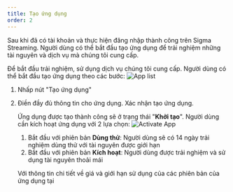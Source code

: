 ```yaml
---
title: Tạo ứng dụng
order: 2
---
```


Sau khi đã có tài khoản và thực hiện đăng nhập thành công trên Sigma Streaming. Người dùng có thể bắt đầu tạo ứng dụng để trải nghiệm những tài nguyên và dịch vụ mà chúng tôi cung cấp.

Để bắt đầu trải nghiệm, sử dụng dịch vụ chúng tôi cung cấp. Người dùng có thể bắt đầu tạo ứng dụng theo các bước: ![App list](\../image/getstarted/app-list.png)

1. Nhấp nút "Tạo ứng dụng"

2. Điền đầy đủ thông tin cho ứng dụng. Xác nhận tạo ứng dụng.

   Ứng dụng được tạo thành công sẽ ở trạng thái "**Khởi tạo**".  Người dùng cần kích hoạt ứng dụng với 2 lựa chọn: ![Activate App](../image/getstarted/app-initialized.png)

    1. Bắt đầu với phiên bản **Dùng thử**: Người dùng sẽ có 14 ngày trải nghiệm dùng thử với tài nguyên được giới hạn
    2. Bắt đầu với phiên bản **Kích hoạt**: Người dùng được trải nghiệm và sử dụng tài nguyên thoải mái

   Với thông tin chi tiết về giá và giới hạn sử dụng của các phiên bản của ứng dụng tại 

   

